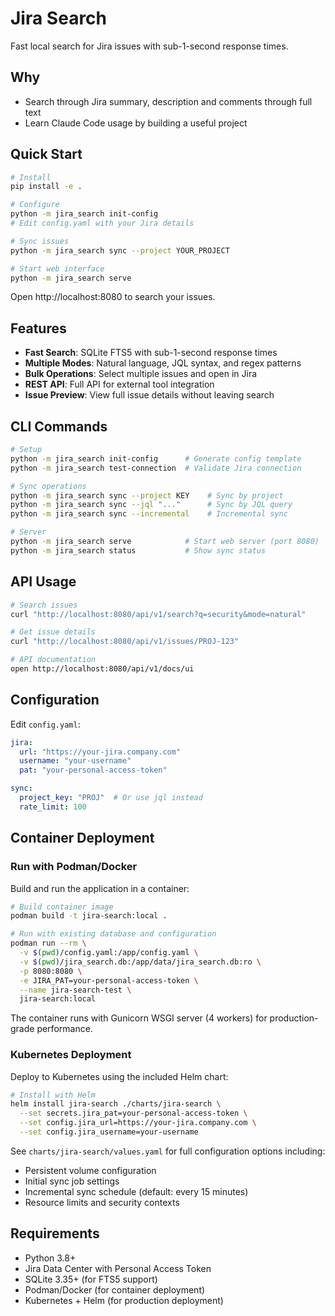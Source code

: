 # Jira Search

Fast local search for Jira issues with sub-1-second response times.

## Why

* Search through Jira summary, description and comments through full text
* Learn Claude Code usage by building a useful project

## Quick Start

```bash
# Install
pip install -e .

# Configure
python -m jira_search init-config
# Edit config.yaml with your Jira details

# Sync issues
python -m jira_search sync --project YOUR_PROJECT

# Start web interface
python -m jira_search serve
```

Open http://localhost:8080 to search your issues.

## Features

- **Fast Search**: SQLite FTS5 with sub-1-second response times
- **Multiple Modes**: Natural language, JQL syntax, and regex patterns
- **Bulk Operations**: Select multiple issues and open in Jira
- **REST API**: Full API for external tool integration
- **Issue Preview**: View full issue details without leaving search

## CLI Commands

```bash
# Setup
python -m jira_search init-config      # Generate config template
python -m jira_search test-connection  # Validate Jira connection

# Sync operations
python -m jira_search sync --project KEY    # Sync by project
python -m jira_search sync --jql "..."      # Sync by JQL query
python -m jira_search sync --incremental    # Incremental sync

# Server
python -m jira_search serve            # Start web server (port 8080)
python -m jira_search status           # Show sync status
```

## API Usage

```bash
# Search issues
curl "http://localhost:8080/api/v1/search?q=security&mode=natural"

# Get issue details
curl "http://localhost:8080/api/v1/issues/PROJ-123"

# API documentation
open http://localhost:8080/api/v1/docs/ui
```

## Configuration

Edit `config.yaml`:

```yaml
jira:
  url: "https://your-jira.company.com"
  username: "your-username"
  pat: "your-personal-access-token"

sync:
  project_key: "PROJ"  # Or use jql instead
  rate_limit: 100
```

## Container Deployment

### Run with Podman/Docker

Build and run the application in a container:

```bash
# Build container image
podman build -t jira-search:local .

# Run with existing database and configuration
podman run --rm \
  -v $(pwd)/config.yaml:/app/config.yaml \
  -v $(pwd)/jira_search.db:/app/data/jira_search.db:ro \
  -p 8080:8080 \
  -e JIRA_PAT=your-personal-access-token \
  --name jira-search-test \
  jira-search:local
```

The container runs with Gunicorn WSGI server (4 workers) for production-grade performance.

### Kubernetes Deployment

Deploy to Kubernetes using the included Helm chart:

```bash
# Install with Helm
helm install jira-search ./charts/jira-search \
  --set secrets.jira_pat=your-personal-access-token \
  --set config.jira_url=https://your-jira.company.com \
  --set config.jira_username=your-username
```

See `charts/jira-search/values.yaml` for full configuration options including:
- Persistent volume configuration
- Initial sync job settings  
- Incremental sync schedule (default: every 15 minutes)
- Resource limits and security contexts

## Requirements

- Python 3.8+
- Jira Data Center with Personal Access Token
- SQLite 3.35+ (for FTS5 support)
- Podman/Docker (for container deployment)
- Kubernetes + Helm (for production deployment)
